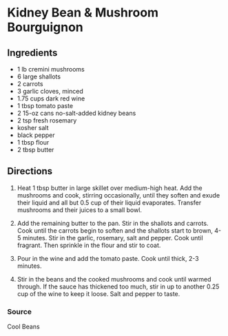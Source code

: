 # Kidney Bean & Mushroom Bourguignon

## Ingredients

- 1 lb cremini mushrooms
- 6 large shallots
- 2 carrots
- 3 garlic cloves, minced
- 1.75 cups dark red wine
- 1 tbsp tomato paste
- 2 15-oz cans no-salt-added kidney beans
- 2 tsp fresh rosemary
- kosher salt
- black pepper
- 1 tbsp flour
- 2 tbsp butter

## Directions

1. Heat 1 tbsp butter in large skillet over medium-high heat. Add the mushrooms
   and cook, stirring occasionally, until they soften and exude their liquid
   and all but 0.5 cup of their liquid evaporates. Transfer mushrooms and their
   juices to a small bowl.

1. Add the remaining butter to the pan. Stir in the shallots and carrots. Cook
   until the carrots begin to soften and the shallots start to brown, 4-5
   minutes. Stir in the garlic, rosemary, salt and pepper. Cook until fragrant.
   Then sprinkle in the flour and stir to coat.

1. Pour in the wine and add the tomato paste. Cook until thick, 2-3 minutes.

1. Stir in the beans and the cooked mushrooms and cook until warmed through. If
   the sauce has thickened too much, stir in up to another 0.25 cup of the wine
   to keep it loose. Salt and pepper to taste.

### Source

Cool Beans
